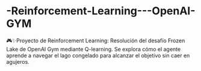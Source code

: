 # -Reinforcement-Learning---OpenAI-GYM
🎮✨Proyecto de Reinforcement Learning: Resolución del desafío Frozen Lake de OpenAI Gym mediante Q-learning. Se explora cómo el agente aprende a navegar el lago congelado para alcanzar el objetivo sin caer en agujeros. 
